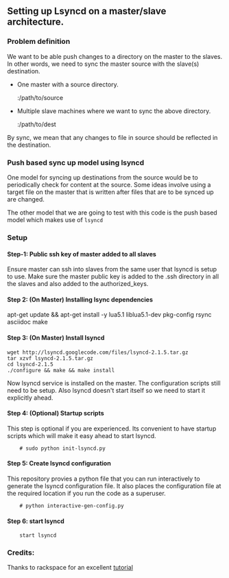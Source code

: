 ## Setting up Lsyncd on a master/slave architecture.

### Problem definition

We want to be able push changes to a directory on the master to the slaves.
In other words, we need to sync the master source with the slave(s) destination.

* One master with a source directory.

  <master-ip>:/path/to/source


* Multiple slave machines where we want to sync the above directory.

  <slave-i>:/path/to/dest

By sync, we mean that any changes to file in source should be reflected in the
destination.



### Push based sync up model using lsyncd

One model for syncing up destinations from the source would be to periodically
check for content at the source. Some ideas involve using a target file on the 
master that is written after files that are to be synced up are changed.

The other model that we are going to test with this code is the push based model
which makes use of `lsyncd`


### Setup

#### Step-1: Public ssh key of master added to all slaves

Ensure master can ssh into slaves from the same user that lsyncd is setup to use.
Make sure the master public key is added to the .ssh directory in all the slaves
and also added to the authorized_keys.


#### Step 2: (On Master) Installing lsync dependencies

  apt-get update && apt-get install -y lua5.1 liblua5.1-dev pkg-config rsync asciidoc make


#### Step 3: (On Master) Install lsyncd

    wget http://lsyncd.googlecode.com/files/lsyncd-2.1.5.tar.gz
    tar xzvf lsyncd-2.1.5.tar.gz
    cd lsyncd-2.1.5
    ./configure && make && make install

Now lsyncd service is installed on the master. The configuration scripts still
need to be setup. Also lsyncd doesn't start itself so we need to start it explicitly ahead.

#### Step 4: (Optional) Startup scripts

This step is optional if you are experienced. Its convenient to have startup scripts
which will make it easy ahead to start lsyncd.

        # sudo python init-lsyncd.py


#### Step 5: Create lsyncd configuration

This repository provies a python file that you can run interactively to generate
the lsyncd configuration file. It also places the configuration file at the required
location if you run the code as a superuser.

        # python interactive-gen-config.py


#### Step 6: start lsyncd

        start lsyncd


### Credits:

Thanks to rackspace for an excellent [tutorial](http://www.rackspace.com/knowledge_center/article/install-and-configure-lsyncd)
